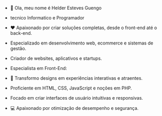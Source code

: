 - 👋 Ola, meu nome é Helder Esteves Guengo
- tecnico Informatico e Programador

- ❤️ Apaixonado por criar soluções completas, desde o front-end até o back-end.
- Especializado em desenvolvimento web, ecommerce e sistemas de gestão.
- Criador de websites, aplicativos e startups.

- Especialista em Front-End:
- 🎨 Transformo designs em experiências interativas e atraentes.

- Proficiente em HTML, CSS, JavaScript e noções em PHP.
- Focado em criar interfaces de usuário intuitivas e responsivas.

- 💻 Apaixonado por otimização de desempenho e segurança.

<!---
Helder23Guengo/Helder23Guengo is a ✨ special ✨ repository because its `README.md` (this file) appears on your GitHub profile.
You can click the Preview link to take a look at your changes.
--->
